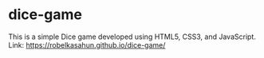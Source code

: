 # dice-game
This is a simple Dice game developed using HTML5, CSS3, and JavaScript.
Link: https://robelkasahun.github.io/dice-game/
